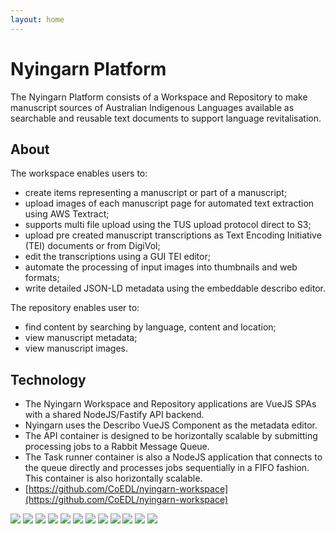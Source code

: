 ```yaml
---
layout: home
---
```


# Nyingarn Platform

The Nyingarn Platform consists of a Workspace and Repository to make manuscript sources of
Australian Indigenous Languages available as searchable and reusable text documents to support
language revitalisation.

## About

The workspace enables users to:

-   create items representing a manuscript or part of a manuscript;
-   upload images of each manuscript page for automated text extraction using AWS Textract;
-   supports multi file upload using the TUS upload protocol direct to S3;
-   upload pre created manuscript transcriptions as Text Encoding Initiative (TEI) documents or from
    DigiVol;
-   edit the transcriptions using a GUI TEI editor;
-   automate the processing of input images into thumbnails and web formats;
-   write detailed JSON-LD metadata using the embeddable describo editor.

The repository enables user to:

-   find content by searching by language, content and location;
-   view manuscript metadata;
-   view manuscript images.

## Technology

-   The Nyingarn Workspace and Repository applications are VueJS SPAs with a shared NodeJS/Fastify
    API backend.
-   Nyingarn uses the <Link link="https://describo.github.io">Describo VueJS Component</Link> as the
    metadata editor.
-   The API container is designed to be horizontally scalable by submitting processing jobs to a
    Rabbit Message Queue.
-   The Task runner container is also a NodeJS application that connects to the queue directly and
    processes jobs sequentially in a FIFO fashion. This container is also horizontally scalable.
-   [https://github.com/CoEDL/nyingarn-workspace](https://github.com/CoEDL/nyingarn-workspace)

<InfoPanel :border="false">
  <template #text>
    <div class="text-lg">
    <p> The platform consists of a number of docker containers that call out to AWS services where required.</p>
    <p>
        In the current deployment, the services all run on a single virtual machine. However,
        it can easily be transitioned to a cloud native application running under
        Kubernetes as load dictates.
    </p>
    </div>
  </template>
  <template #content>
    <Image src="/public/nyingarn/nyingarn-architecture.svg" class="w-full" />
  </template>
</InfoPanel>
<Image src="/nyingarn/workspace2.png" />
<Image src="/nyingarn/workspace1.png" />
<Image src="/nyingarn/workspace4.png" />
<Image src="/nyingarn/workspace3.png" />
<Image src="/nyingarn/workspace5.png" />
<Image src="/nyingarn/workspace6.png" />
<Image src="/nyingarn/workspace7.png" />
<Image src="/nyingarn/workspace8.png" />
<Image src="/nyingarn/repository2.png" />
<Image src="/nyingarn/repository3.png" />
<Image src="/nyingarn/repository4.png" />
<Image src="/nyingarn/repository5.png" />
